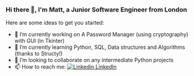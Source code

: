 ### Hi there 👋, I'm Matt, a Junior Software Engineer from London


Here are some ideas to get you started:

- 🔭 I’m currently working on A Password Manager (using cryptography) with GUI (in Tkinter)
- 🌱 I’m currently learning Python, SQL, Data structures and Algorithms (thanks to Structy!)
- 👯 I’m looking to collaborate on any intermediate Python projects
- 📫 How to reach me: [![Linkedin](https://i.stack.imgur.com/gVE0j.png) LinkedIn](https://www.linkedin.com/in/mbutcherdev)
